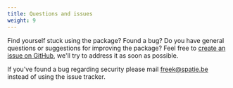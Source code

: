 ```yaml
---
title: Questions and issues
weight: 9
---
```


Find yourself stuck using the package? Found a bug? Do you have general questions or suggestions for improving the package? Feel free to [create an issue on GitHub](https://github.com/aluisio-pires/filament-permission/issues), we'll try to address it as soon as possible.

If you've found a bug regarding security please mail [freek@spatie.be](mailto:freek@spatie.be) instead of using the issue tracker.
